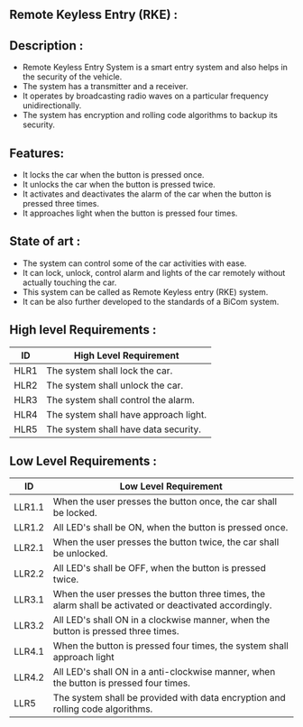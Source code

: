 ﻿## Remote Keyless Entry (RKE) : 
 
 
 
 
 
 ## Description :

 - Remote Keyless Entry System is a smart entry system and also helps in the security of the vehicle.
 - The system has a transmitter and a receiver.
 - It operates by broadcasting radio waves on a particular frequency unidirectionally.
 - The system has encryption and rolling code algorithms to backup its security.

## Features:

 - It locks the car when the button is pressed once.
 - It unlocks the car when the button is pressed twice.
 - It activates and deactivates the alarm of the car when the button is pressed three times.
 - It approaches light  when the button is pressed four times.

## State of art :

 - The system can control some of the car activities with ease.
 - It can lock, unlock, control alarm and lights of the car remotely without actually touching the car.
 - This system can be called as Remote Keyless entry (RKE) system.
 - It can be also further developed to the standards of a BiCom system.
 
## High level Requirements :
|  ID|High Level Requirement  |
|--|--|
|HLR1|The system shall lock the car.  |
|HLR2|The system shall unlock the car. |
|HLR3|The system shall control the alarm.|
|HLR4|The system shall have approach light.|
|HLR5|The system shall have data security.|

## Low Level Requirements :
|ID|Low Level Requirement  |
|--|--|
| LLR1.1 |When the user presses the button once, the car shall be locked.|
|LLR1.2|All LED's shall be ON, when the button is pressed once.|
|LLR2.1|When the user presses the button twice, the car shall be unlocked.|
|LLR2.2|All LED's shall be OFF, when the button is pressed twice.|
|LLR3.1|When the user presses the button three times, the alarm shall be activated or deactivated accordingly.|
|LLR3.2|All LED's shall ON in a clockwise manner, when the button is pressed three times.
|LLR4.1|When the button is pressed four times, the system shall approach light|
|LLR4.2|All LED's shall ON in a anti-clockwise manner, when the button is pressed four times.|
|LLR5|The system shall be provided with data encryption and rolling code algorithms.

